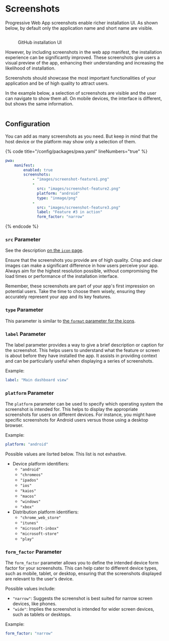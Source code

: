 # Screenshots

Progressive Web App screenshots enable richer installation UI. As shown below, by default only the application name and short name are visible.

<figure><img src="../.gitbook/assets/Capture d&#x27;écran 2024-01-31 193350.png" alt=""><figcaption><p>GitHub installation UI</p></figcaption></figure>

However, by including screenshots in the web app manifest, the installation experience can be significantly improved. These screenshots give users a visual preview of the app, enhancing their understanding and increasing the likelihood of installation.

Screenshots should showcase the most important functionalities of your application and be of high quality to attract users.

In the example below, a selection of screenshots are visible and the user can navigate to show them all. On mobile devices, the interface is different, but shows the same information.

<figure><img src="../.gitbook/assets/Capture d&#x27;écran 2024-02-01 101647.png" alt=""><figcaption></figcaption></figure>

## Configuration

You can add as many screenshots as you need. But keep in mind that the host device or the platform may  show only a selection of them.

{% code title="/config/packages/pwa.yaml" lineNumbers="true" %}
```yaml
pwa:
    manifest:
        enabled: true
        screenshots:
            - "images/screenshot-feature1.png"
            - 
              src: "images/screenshot-feature2.png"
              platform: "android"
              type: "inmage/png"
            -
              src: "images/screenshot-feature3.png"
              label: "Feature #3 in action"
              form_factor: "narrow"
```
{% endcode %}

### `src` Parameter

See the description [on the `icon` page](icons.md#src-parameter).

Ensure that the screenshots you provide are of high quality. Crisp and clear images can make a significant difference in how users perceive your app. Always aim for the highest resolution possible, without compromising the load times or performance of the installation interface.

Remember, these screenshots are part of your app's first impression on potential users. Take the time to choose them wisely, ensuring they accurately represent your app and its key features.

### `type` Parameter

This parameter is similar to [the `format` parameter for the icons](icons.md#type-parameter).

### `label` Parameter

The label parameter provides a way to give a brief description or caption for the screenshot. This helps users to understand what the feature or screen is about before they have installed the app. It assists in providing context and can be particularly useful when displaying a series of screenshots.

Example:

```yaml
label: "Main dashboard view"
```

### `platform` Parameter

The `platform` parameter can be used to specify which operating system the screenshot is intended for. This helps to display the appropriate screenshots for users on different devices. For instance, you might have specific screenshots for Android users versus those using a desktop browser.

Example:

```yaml
platform: "android"
```

Possible values are lisrted below. This list is not exhastive.

* Device platform identifiers:
  * `"android"`
  * `"chromeos"`
  * `"ipados"`
  * `"ios"`
  * `"kaios"`
  * `"macos"`
  * `"windows"`
  * `"xbox"`
* Distribution platform identifiers:
  * `"chrome_web_store"`
  * `"itunes"`
  * `"microsoft-inbox"`
  * `"microsoft-store"`
  * `"play"`

### `form_factor` Parameter

The `form_factor` parameter allows you to define the intended device form factor for your screenshots. This can help cater to different device types, such as mobile, tablet, or desktop, ensuring that the screenshots displayed are relevant to the user's device.

Possible values include:

* `"narrow"`: Suggests the screenshot is best suited for narrow screen devices, like phones.
* `"wide"`: Implies the screenshot is intended for wider screen devices, such as tablets or desktops.

Example:

```yaml
form_factor: "narrow"
```
